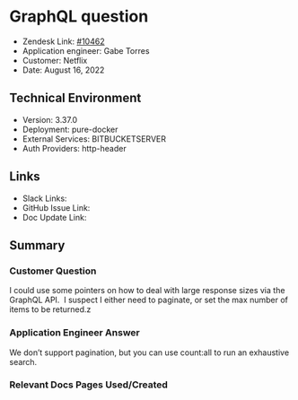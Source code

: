 
# GraphQL question <!-- Ticket Title  Hint: include keywords to make it searchable -->

- Zendesk Link: [#10462](https://sourcegraph.zendesk.com/agent/tickets/10462)
- Application engineer: Gabe Torres
- Customer: Netflix <!-- Redact if this contains personally identifying information -->
- Date: August 16, 2022

<!-- Data populated from integration, speak to Ben Gordon or Michael Bali if not working -->
<!-- During Internal team trial, fill missing data manually (we are waiting for all data to sync) -->

## Technical Environment
- Version: 3.37.0​
- Deployment: pure-docker
- External Services: BITBUCKETSERVER
- Auth Providers: http-header


## Links
<!-- Data for application engineer manual entry -->
- Slack Links:
- GitHub Issue Link:
- Doc Update Link:

## Summary
### Customer Question
I could use some pointers on how to deal with large response sizes via the GraphQL API.  I suspect I either need to paginate, or set the max number of items to be returned.z

### Application Engineer Answer
We don’t support pagination, but you can use count:all to run an exhaustive search.
 
### Relevant Docs Pages Used/Created

<!-- Once complete, upload a copy to https://github.com/sourcegraph/support-tools-internal/tree/main/resolved-tickets as a .md file -->
<!-- Name the file 10462.md -->

